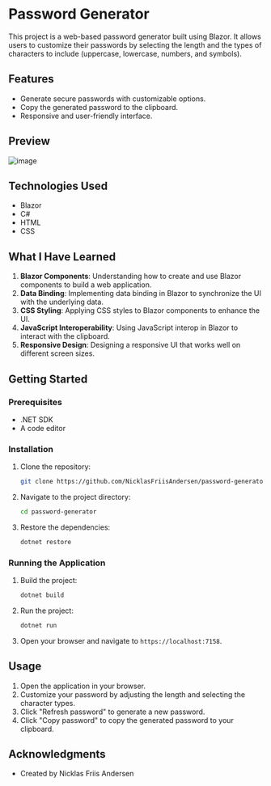# Password Generator

This project is a web-based password generator built using Blazor. It allows users to customize their passwords by selecting the length and the types of characters to include (uppercase, lowercase, numbers, and symbols).

## Features

- Generate secure passwords with customizable options.
- Copy the generated password to the clipboard.
- Responsive and user-friendly interface.

## Preview

![image](https://github.com/user-attachments/assets/0a6822cd-34d5-4396-91fe-355ca2feba6a)

## Technologies Used

- Blazor
- C#
- HTML
- CSS

## What I Have Learned

1. **Blazor Components**: Understanding how to create and use Blazor components to build a web application.
2. **Data Binding**: Implementing data binding in Blazor to synchronize the UI with the underlying data.
3. **CSS Styling**: Applying CSS styles to Blazor components to enhance the UI.
4. **JavaScript Interoperability**: Using JavaScript interop in Blazor to interact with the clipboard.
5. **Responsive Design**: Designing a responsive UI that works well on different screen sizes.

## Getting Started

### Prerequisites

- .NET SDK
- A code editor

### Installation

1. Clone the repository:
    ```sh
    git clone https://github.com/NicklasFriisAndersen/password-generator.git
    ```
2. Navigate to the project directory:
    ```sh
    cd password-generator
    ```
3. Restore the dependencies:
    ```sh
    dotnet restore
    ```

### Running the Application

1. Build the project:
    ```sh
    dotnet build
    ```
2. Run the project:
    ```sh
    dotnet run
    ```
3. Open your browser and navigate to `https://localhost:7158`.

## Usage

1. Open the application in your browser.
2. Customize your password by adjusting the length and selecting the character types.
3. Click "Refresh password" to generate a new password.
4. Click "Copy password" to copy the generated password to your clipboard.

## Acknowledgments

- Created by Nicklas Friis Andersen

